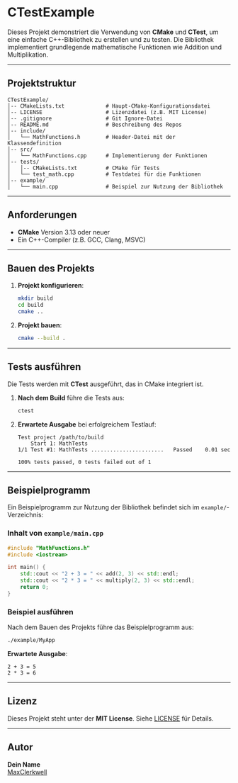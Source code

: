 # CTestExample

Dieses Projekt demonstriert die Verwendung von **CMake** und **CTest**, um eine einfache C++-Bibliothek zu erstellen und zu testen. Die Bibliothek implementiert grundlegende mathematische Funktionen wie Addition und Multiplikation.

---

## Projektstruktur

```
CTestExample/
│-- CMakeLists.txt             # Haupt-CMake-Konfigurationsdatei
│-- LICENSE                    # Lizenzdatei (z.B. MIT License)
│-- .gitignore                 # Git Ignore-Datei
│-- README.md                  # Beschreibung des Repos
│-- include/
│   └── MathFunctions.h        # Header-Datei mit der Klassendefinition
│-- src/
│   └── MathFunctions.cpp      # Implementierung der Funktionen
│-- tests/
│   │-- CMakeLists.txt         # CMake für Tests
│   └── test_math.cpp          # Testdatei für die Funktionen
│-- example/
│   └── main.cpp               # Beispiel zur Nutzung der Bibliothek
```

---

## Anforderungen

- **CMake** Version 3.13 oder neuer
- Ein C++-Compiler (z.B. GCC, Clang, MSVC)

---

## Bauen des Projekts

1. **Projekt konfigurieren**:
   ```bash
   mkdir build
   cd build
   cmake ..
   ```

2. **Projekt bauen**:
   ```bash
   cmake --build .
   ```

---

## Tests ausführen

Die Tests werden mit **CTest** ausgeführt, das in CMake integriert ist.

1. **Nach dem Build** führe die Tests aus:
   ```bash
   ctest
   ```

2. **Erwartete Ausgabe** bei erfolgreichem Testlauf:
   ```plaintext
   Test project /path/to/build
       Start 1: MathTests
   1/1 Test #1: MathTests .......................   Passed    0.01 sec

   100% tests passed, 0 tests failed out of 1
   ```

---

## Beispielprogramm

Ein Beispielprogramm zur Nutzung der Bibliothek befindet sich im `example/`-Verzeichnis:

### Inhalt von `example/main.cpp`

```cpp
#include "MathFunctions.h"
#include <iostream>

int main() {
    std::cout << "2 + 3 = " << add(2, 3) << std::endl;
    std::cout << "2 * 3 = " << multiply(2, 3) << std::endl;
    return 0;
}
```

### Beispiel ausführen

Nach dem Bauen des Projekts führe das Beispielprogramm aus:

```bash
./example/MyApp
```

**Erwartete Ausgabe**:
```plaintext
2 + 3 = 5
2 * 3 = 6
```

---

## Lizenz

Dieses Projekt steht unter der **MIT License**. Siehe [LICENSE](./LICENSE) für Details.

---

## Autor

**Dein Name**  
[MaxClerkwell](https://github.com/MaxClerkwell)
